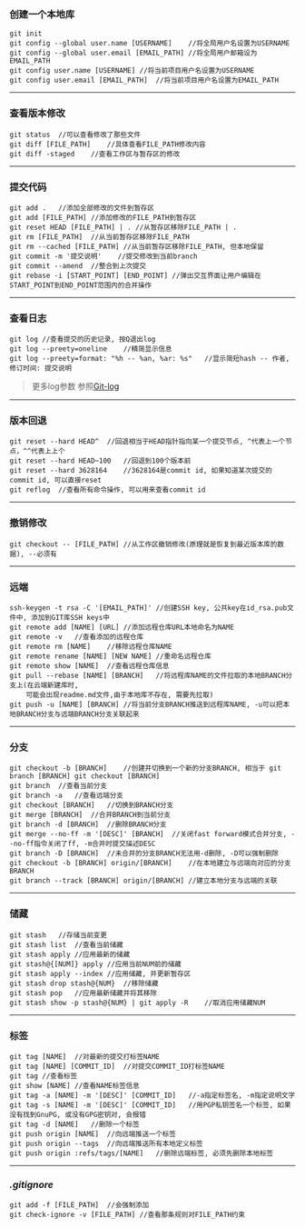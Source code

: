 [Git-log]:https://git-scm.com/book/zh/v1/Git-%E5%9F%BA%E7%A1%80-%E6%9F%A5%E7%9C%8B%E6%8F%90%E4%BA%A4%E5%8E%86%E5%8F%B2
### 创建一个本地库
	git init
	git config --global user.name [USERNAME]	//将全局用户名设置为USERNAME
	git config --global user.email [EMAIL_PATH]	//将全局用户邮箱设为EMAIL_PATH
	git config user.name [USERNAME]	//将当前项目用户名设置为USERNAME
	git config user.email [EMAIL_PATH]	//将当前项目用户名设置为EMAIL_PATH

---
### 查看版本修改
	git status	//可以查看修改了那些文件
	git diff [FILE_PATH]	//具体查看FILE_PATH修改内容
	git diff -staged	//查看工作区与暂存区的修改

---
### 提交代码
	git add .	//添加全部修改的文件到暂存区
	git add [FILE_PATH]	//添加修改的FILE_PATH到暂存区
	git reset HEAD [FILE_PATH] | . //从暂存区移除FILE_PATH | .
	git rm [FILE_PATH]	//从当前暂存区移除FILE_PATH
	git rm --cached [FILE_PATH]	//从当前暂存区移除FILE_PATH, 但本地保留
	git commit -m '提交说明'	//提交修改到当前branch
	git commit --amend	//整合到上次提交
	git rebase -i [START_POINT] [END_POINT]	//弹出交互界面让用户编辑在START_POINT到END_POINT范围内的合并操作

---
### 查看日志
	git log	//查看提交的历史记录, 按Q退出log
	git log --preety=oneline	//精简显示信息
	git log --preety=format: "%h -- %an, %ar: %s"	//显示简短hash -- 作者, 修订时间: 提交说明

>更多log参数 参照[Git-log][Git-log]

---
### 版本回退
	git reset --hard HEAD^	//回退相当于HEAD指针指向某一个提交节点, ^代表上一个节点，^^代表上上个
	git reset --hard HEAD~100	//回退到100个版本前
	git reset --hard 3628164	//3628164是commit id, 如果知道某次提交的commit id, 可以直接reset
	git reflog	//查看所有命令操作, 可以用来查看commit id

---
### 撤销修改
	git checkout -- [FILE_PATH]	//从工作区撤销修改(原理就是恢复到最近版本库的数据), --必须有

---
### 远端
	ssh-keygen -t rsa -C '[EMAIL_PATH]'	//创建SSH key, 公共key在id_rsa.pub文件中, 添加到GIT库SSH keys中
	git remote add [NAME] [URL]	//添加远程仓库URL本地命名为NAME
	git remote -v	//查看添加的远程仓库
	git remote rm [NAME]	//移除远程仓库NAME
	git remote rename [NAME] [NEW NAME]	//重命名远程仓库
	git remote show [NAME]	//查看远程仓库信息
	git pull --rebase [NAME] [BRANCH]	//将远程库NAME的文件拉取的本地BRANCH分支上(在云端新建库时,
		可能会出现readme.md文件,由于本地库不存在, 需要先拉取)
	git push -u [NAME] [BRANCH]	//将当前分支BRANCH推送到远程库NAME, -u可以把本地BRANCH分支与远端BRANCH分支关联起来

---
### 分支
	git checkout -b [BRANCH]	//创建并切换到一个新的分支BRANCH, 相当于 git branch [BRANCH] git checkout [BRANCH]
	git branch	//查看当前分支
	git branch -a	//查看远端分支
	git checkout [BRANCH]	//切换到BRANCH分支
	git merge [BRANCH]	//合并BRANCH到当前分支
	git branch -d [BRANCH]	//删除BRANCH分支
	git merge --no-ff -m '[DESC]' [BRANCH]	//关闭fast forward模式合并分支, --no-ff指令关闭了ff, -m合并时提交描述DESC
	git branch -D [BRANCH]	//未合并的分支BRANCH无法用-d删除, -D可以强制删除
	git checkout -b [BRANCH] origin/[BRANCH]	//在本地建立与远端向对应的分支BRANCH
	git branch --track [BRANCH] origin/[BRANCH]	//建立本地分支与远端的关联

---
### 储藏
	git stash	//存储当前变更
	git stash list	//查看当前储藏
	git stash apply	//应用最新的储藏
	git stash@{[NUM]} apply	//应用当前NUM前的储藏
	git stash apply --index	//应用储藏, 并更新暂存区
	git stash drop stash@{NUM}	//移除储藏
	git stash pop	//应用最新储藏并将其移除
	git stash show -p stash@{NUM} | git apply -R	//取消应用储藏NUM

---
### 标签
	git tag [NAME]	//对最新的提交打标签NAME
	git tag [NAME] [COMMIT_ID]	//对提交COMMIT_ID打标签NAME
	git tag	//查看标签
	git show [NAME]	//查看NAME标签信息
	git tag -a [NAME] -m '[DESC]' [COMMIT_ID]	//-a指定标签名, -m指定说明文字
	git tag -s [NAME] -m '[DESC]' [COMMIT_ID]	//用PGP私钥签名一个标签, 如果没有找到GnuPG, 或没有GPG密钥对, 会报错
	git tag -d [NAME]	//删除一个标签
	git push origin [NAME]	//向远端推送一个标签
	git push origin --tags	//向远端推送所有本地定义标签
	git push origin :refs/tags/[NAME]	//删除远端标签, 必须先删除本地标签

---
### _.gitignore_
	git add -f [FILE_PATH]	//会强制添加
	git check-ignore -v [FILE_PATH]	//查看那条规则对FILE_PATH约束